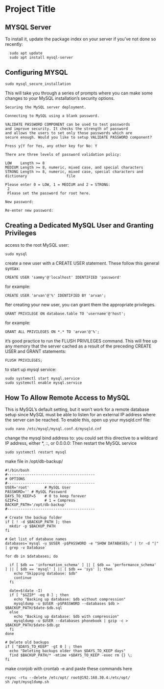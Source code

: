 
# Project Title



## MYSQL Server

To install it, update the package index on your server if you’ve not done so recently:
```
  sudo apt update
  sudo apt install mysql-server
```
## Configuring MYSQL

```
sudo mysql_secure_installation
```
This will take you through a series of prompts where you can make some changes to your MySQL installation’s security options.
```
Securing the MySQL server deployment.

Connecting to MySQL using a blank password.

VALIDATE PASSWORD COMPONENT can be used to test passwords
and improve security. It checks the strength of password
and allows the users to set only those passwords which are
secure enough. Would you like to setup VALIDATE PASSWORD component?

Press y|Y for Yes, any other key for No: Y

There are three levels of password validation policy:

LOW    Length >= 8
MEDIUM Length >= 8, numeric, mixed case, and special characters
STRONG Length >= 8, numeric, mixed case, special characters and dictionary                  file

Please enter 0 = LOW, 1 = MEDIUM and 2 = STRONG:
 2
 Please set the password for root here.

New password:

Re-enter new password:
 ```

## Creating a Dedicated MySQL User and Granting Privileges

access to the root MySQL user:
```
sudo mysql
```
create a new user with a CREATE USER statement. These follow this general syntax:
```
CREATE USER 'sammy'@'localhost' IDENTIFIED 'password'
```
for example:
```
CREATE USER 'arvan'@'%' IDENTIFIED BY 'arvan';
```
fter creating your new user, you can grant them the appropriate privileges.
```
GRANT PRIVILEGE ON database.table TO 'username'@'host';
```
for example:
```
GRANT ALL PRIVILEGES ON *.* TO 'arvan'@'%';
```
it’s good practice to run the FLUSH PRIVILEGES command. This will free up any memory that the server cached as a result of the preceding CREATE USER and GRANT statements:
```
FLUSH PRIVILEGES;
```
to start up mysql service:
```
sudo systemctl start mysql.service
sudo systemctl enable mysql.service
```
## How To Allow Remote Access to MySQL

 This is MySQL’s default setting, but it won’t work for a remote database setup since MySQL must be able to listen for an external IP address where the server can be reached. To enable this, open up your mysqld.cnf file:
 ```
 sudo nano /etc/mysql/mysql.conf.d/mysqld.cnf
 ```
change the mysql bind address to:
 you could set this directive to a wildcard IP address, either *, ::, or 0.0.0.0:
Then restart the MySQL service
```
sudo systemctl restart mysql
```
make file in /opt/db-backup/

```
#!/bin/bash
#----------------------------------------
# OPTIONS
#----------------------------------------
USER='root'       # MySQL User
PASSWORD='' # MySQL Password
DAYS_TO_KEEP=5    # 0 to keep forever
GZIP=1            # 1 = Compress
BACKUP_PATH='/opt/db-backup'
#----------------------------------------

# Create the backup folder
if [ ! -d $BACKUP_PATH ]; then
  mkdir -p $BACKUP_PATH
fi

# Get list of database names
databases=`mysql -u $USER -p$PASSWORD -e "SHOW DATABASES;" | tr -d "|" | grep -v Database`

for db in $databases; do

  if [ $db == 'information_schema' ] || [ $db == 'performance_schema' ] || [ $db == 'mysql' ] || [ $db == 'sys' ]; then
    echo "Skipping database: $db"
    continue
  fi
  
  date=$(date -I)
  if [ "$GZIP" -eq 0 ] ; then
    echo "Backing up database: $db without compression"      
    mysqldump -u $USER -p$PASSWORD --databases $db > $BACKUP_PATH/$date-$db.sql
  else
    echo "Backing up database: $db with compression"
    mysqldump -u $USER --databases phonebook | gzip -c > $BACKUP_PATH/$date-$db.gz
  fi
done

# Delete old backups
if [ "$DAYS_TO_KEEP" -gt 0 ] ; then
  echo "Deleting backups older than $DAYS_TO_KEEP days"
  find $BACKUP_PATH/* -mtime +$DAYS_TO_KEEP -exec rm {} \;
fi

```
make cronjob with crontab -e and paste these commands here

```
rsync -rtu --delete /etc/opt/ root@192.168.30.4:/etc/opt/
sh /opt/mysqldump.sh
```
